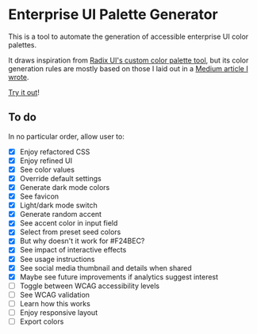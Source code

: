 # Enterprise UI Palette Generator

This is a tool to automate the generation of accessible enterprise UI color palettes.

It draws inspiration from [Radix UI's custom color palette tool](https://www.radix-ui.com/colors/custom), but its color generation rules are mostly based on those I laid out in a [Medium article I wrote](https://uxdesign.cc/a-systematic-approach-to-generating-enterprise-ui-color-palettes-ecaf0c164c17).

[Try it out](https://thisisfranciswu.com/enterprise-ui-palette-generator/)!

## To do

In no particular order, allow user to:

- [x] Enjoy refactored CSS
- [x] Enjoy refined UI
- [x] See color values
- [x] Override default settings
- [x] Generate dark mode colors
- [x] See favicon
- [x] Light/dark mode switch
- [x] Generate random accent
- [x] See accent color in input field
- [x] Select from preset seed colors
- [x] But why doesn't it work for #F24BEC?
- [x] See impact of interactive effects
- [x] See usage instructions
- [x] See social media thumbnail and details when shared
- [x] Maybe see future improvements if analytics suggest interest
- [ ] Toggle between WCAG accessibility levels 
- [ ] See WCAG validation
- [ ] Learn how this works
- [ ] Enjoy responsive layout
- [ ] Export colors
